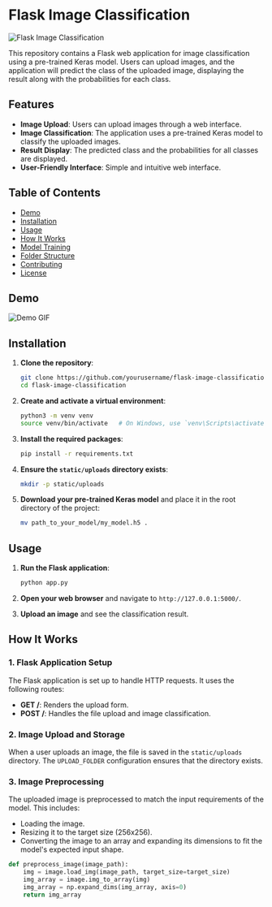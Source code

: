 # Flask Image Classification

![Flask Image Classification](https://your-image-link.com/banner.png)

This repository contains a Flask web application for image classification using a pre-trained Keras model. Users can upload images, and the application will predict the class of the uploaded image, displaying the result along with the probabilities for each class.

## Features

- **Image Upload**: Users can upload images through a web interface.
- **Image Classification**: The application uses a pre-trained Keras model to classify the uploaded images.
- **Result Display**: The predicted class and the probabilities for all classes are displayed.
- **User-Friendly Interface**: Simple and intuitive web interface.

## Table of Contents

- [Demo](#demo)
- [Installation](#installation)
- [Usage](#usage)
- [How It Works](#how-it-works)
- [Model Training](#model-training)
- [Folder Structure](#folder-structure)
- [Contributing](#contributing)
- [License](#license)

## Demo

![Demo GIF](https://your-image-link.com/demo.gif)

## Installation

1. **Clone the repository**:
    ```sh
    git clone https://github.com/yourusername/flask-image-classification.git
    cd flask-image-classification
    ```

2. **Create and activate a virtual environment**:
    ```sh
    python3 -m venv venv
    source venv/bin/activate   # On Windows, use `venv\Scripts\activate`
    ```

3. **Install the required packages**:
    ```sh
    pip install -r requirements.txt
    ```

4. **Ensure the `static/uploads` directory exists**:
    ```sh
    mkdir -p static/uploads
    ```

5. **Download your pre-trained Keras model** and place it in the root directory of the project:
    ```sh
    mv path_to_your_model/my_model.h5 .
    ```

## Usage

1. **Run the Flask application**:
    ```sh
    python app.py
    ```

2. **Open your web browser** and navigate to `http://127.0.0.1:5000/`.

3. **Upload an image** and see the classification result.

## How It Works

### 1. Flask Application Setup

The Flask application is set up to handle HTTP requests. It uses the following routes:
- **GET /**: Renders the upload form.
- **POST /**: Handles the file upload and image classification.

### 2. Image Upload and Storage

When a user uploads an image, the file is saved in the `static/uploads` directory. The `UPLOAD_FOLDER` configuration ensures that the directory exists.

### 3. Image Preprocessing

The uploaded image is preprocessed to match the input requirements of the model. This includes:
- Loading the image.
- Resizing it to the target size (256x256).
- Converting the image to an array and expanding its dimensions to fit the model's expected input shape.

```python
def preprocess_image(image_path):
    img = image.load_img(image_path, target_size=target_size)
    img_array = image.img_to_array(img)
    img_array = np.expand_dims(img_array, axis=0)
    return img_array


